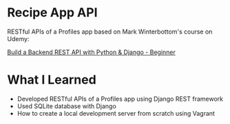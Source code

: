 # Recipe App API
RESTful APIs of a Profiles app based on Mark Winterbottom's course on Udemy:

[Build a Backend REST API with Python & Django - Beginner](https://www.udemy.com/course/django-python/)

# What I Learned
* Developed RESTful APIs of a Profiles app using Django REST framework
* Used SQLite database with Django
* How to create a local development server from scratch using Vagrant
